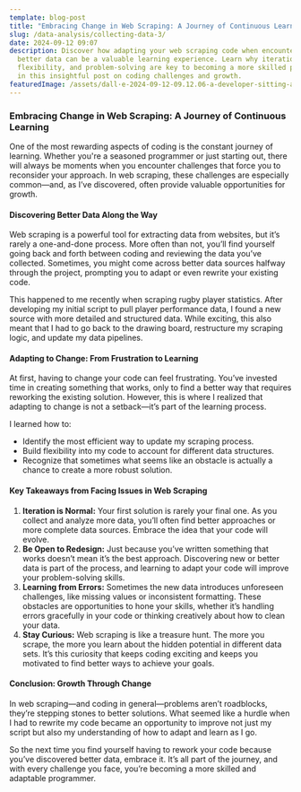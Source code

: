 ```yaml
---
template: blog-post
title: "Embracing Change in Web Scraping: A Journey of Continuous Learning"
slug: /data-analysis/collecting-data-3/
date: 2024-09-12 09:07
description: Discover how adapting your web scraping code when encountering
  better data can be a valuable learning experience. Learn why iteration,
  flexibility, and problem-solving are key to becoming a more skilled programmer
  in this insightful post on coding challenges and growth.
featuredImage: /assets/dall·e-2024-09-12-09.12.06-a-developer-sitting-at-a-desk-coding-on-a-laptop-with-a-web-scraping-code-on-the-screen.-around-them-floating-data-charts-and-web-elements-symboliz.webp
---
```

### **Embracing Change in Web Scraping: A Journey of Continuous Learning**

One of the most rewarding aspects of coding is the constant journey of learning. Whether you're a seasoned programmer or just starting out, there will always be moments when you encounter challenges that force you to reconsider your approach. In web scraping, these challenges are especially common—and, as I’ve discovered, often provide valuable opportunities for growth.

#### **Discovering Better Data Along the Way**

Web scraping is a powerful tool for extracting data from websites, but it’s rarely a one-and-done process. More often than not, you’ll find yourself going back and forth between coding and reviewing the data you’ve collected. Sometimes, you might come across better data sources halfway through the project, prompting you to adapt or even rewrite your existing code.

This happened to me recently when scraping rugby player statistics. After developing my initial script to pull player performance data, I found a new source with more detailed and structured data. While exciting, this also meant that I had to go back to the drawing board, restructure my scraping logic, and update my data pipelines.

#### **Adapting to Change: From Frustration to Learning**

At first, having to change your code can feel frustrating. You’ve invested time in creating something that works, only to find a better way that requires reworking the existing solution. However, this is where I realized that adapting to change is not a setback—it’s part of the learning process.

I learned how to:

* Identify the most efficient way to update my scraping process.
* Build flexibility into my code to account for different data structures.
* Recognize that sometimes what seems like an obstacle is actually a chance to create a more robust solution.

#### **Key Takeaways from Facing Issues in Web Scraping**

1. **Iteration is Normal:** Your first solution is rarely your final one. As you collect and analyze more data, you’ll often find better approaches or more complete data sources. Embrace the idea that your code will evolve.
2. **Be Open to Redesign:** Just because you’ve written something that works doesn’t mean it’s the best approach. Discovering new or better data is part of the process, and learning to adapt your code will improve your problem-solving skills.
3. **Learning from Errors:** Sometimes the new data introduces unforeseen challenges, like missing values or inconsistent formatting. These obstacles are opportunities to hone your skills, whether it’s handling errors gracefully in your code or thinking creatively about how to clean your data.
4. **Stay Curious:** Web scraping is like a treasure hunt. The more you scrape, the more you learn about the hidden potential in different data sets. It’s this curiosity that keeps coding exciting and keeps you motivated to find better ways to achieve your goals.

#### **Conclusion: Growth Through Change**

In web scraping—and coding in general—problems aren’t roadblocks, they’re stepping stones to better solutions. What seemed like a hurdle when I had to rewrite my code became an opportunity to improve not just my script but also my understanding of how to adapt and learn as I go.

So the next time you find yourself having to rework your code because you’ve discovered better data, embrace it. It’s all part of the journey, and with every challenge you face, you’re becoming a more skilled and adaptable programmer.